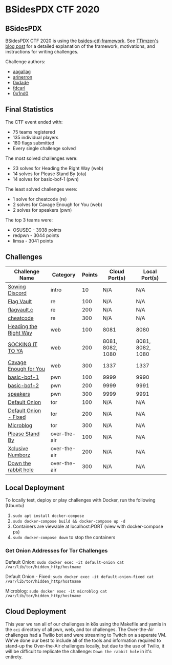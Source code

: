 # BSidesPDX CTF 2020

## BSidesPDX

BSidesPDX CTF 2020 is using the [bsides-ctf-framework](https://github.com/BSidesPDX/bsides-ctf-framework). See [TTimzen's blog post](https://www.tophertimzen.com/blog/BSidesPDXCTFFramework/) for a detailed explanation of the framework, motivations, and instructions for writing challenges.

Challenge authors:
- [aagallag](https://twitter.com/aagallag)
- [arinerron](https://twitter.com/arinerron)
- [0xdade](https://twitter.com/0xdade)
- [fdcarl](https://twitter.com/fdcarl)
- [0x1nd0](https://twitter.com/0x1nd0)


## Final Statistics

The CTF event ended with:

* 75 teams registered
* 135 individual players
* 180 flags submitted
* Every single challenge solved

The most solved challenges were:

* 23 solves for Heading the Right Way (web)
* 14 solves for Please Stand By (ota)
* 14 solves for basic-bof-1 (pwn)

The least solved challenges were:

* 1 solve for cheatcode (re)
* 2 solves for Cavage Enough for You (web)
* 2 solves for speakers (pwn)

The top 3 teams were:

* OSUSEC - 3938 points
* redpwn - 3044 points
* limsa - 3041 points

## Challenges

| Challenge Name                                                 | Category      | Points | Cloud Port(s)       | Local Port(s)       |
| -------------------------------------------------------------- | ------------- | ------ | ------------------- | ------------------- |
| [Sowing Discord](intro/)                                       | intro         | 10     | N/A                 | N/A                 |
| [Flag Vault](re/100-flagvault/)                                | re            | 100    | N/A                 | N/A                 |
| [flagvault.c](re/200-flagvault.c/)                             | re            | 200    | N/A                 | N/A                 |
| [cheatcode](re/300-cheatcode/)                                 | re            | 300    | N/A                 | N/A                 |
| [Heading the Right Way](web/100-heading-the-right-way/)        | web           | 100    | 8081                | 8080                |
| [SOCKING IT TO YA](web/200-socking-it-to-ya/)                  | web           | 200    | 8081, 8082, 1080    | 8081, 8082, 1080    |
| [Cavage Enough for You](web/300-cavage-enough-for-you/)        | web           | 300    | 1337                | 1337                |
| [basic-bof-1](pwn/100-basic-bof-1/)                            | pwn           | 100    | 9999                | 9990                |
| [basic-bof-2](pwn/200-basic-bof-2/)                            | pwn           | 200    | 9999                | 9991                |
| [speakers](pwn/300-speakers/)                                  | pwn           | 300    | 9999                | 9991                |
| [Default Onion](tor/100-default-onion/)                        | tor           | 100    | N/A                 | N/A                 |
| [Default Onion - Fixed](tor/200-default-onion-fixed/)          | tor           | 200    | N/A                 | N/A                 |
| [Microblog](tor/300-microblog/)                                | tor           | 300    | N/A                 | N/A                 |
| [Please Stand By](over-the-air/100-Please-Stand-By/)           | over-the-air  | 100    | N/A                 | N/A                 |
| [Xclusive Numborz](over-the-air/200-Xclusive-numborz/)         | over-the-air  | 200    | N/A                 | N/A                 |
| [Down the rabbit hole](over-the-air/300-Down-the-rabbit-hole/) | over-the-air  | 300    | N/A                 | N/A                 |


## Local Deployment

To locally test, deploy or play challenges with Docker, run the following (Ubuntu)

1. `sudo apt install docker-compose`
2. `sudo docker-compose build && docker-compose up -d`
3. Containers are viewable at localhost:PORT (view with docker-compose ps)
4. `sudo docker-compose down` to stop the containers

### Get Onion Addresses for Tor Challenges

Default Onion: `sudo docker exec -it default-onion cat /var/lib/tor/hidden_http/hostname`

Default Onion - Fixed: `sudo docker exec -it default-onion-fixed cat /var/lib/tor/hidden_http/hostname`

Microblog: `sudo docker exec -it microblog cat /var/lib/tor/hidden_http/hostname`

## Cloud Deployment

This year we ran all of our challenges in k8s using the Makefile and yamls in the `oci` directory of all pwn, web, and tor challenges.  The Over-the-Air challenges had a Twilio bot and were streaming to Twitch on a seperate VM.  We've done our best to include all of the tools and information required to stand-up the Over-the-Air challenges locally, but due to the use of Twilio, it will be difficult to replicate the challenge: `Down the rabbit hole` in it's entirety.

